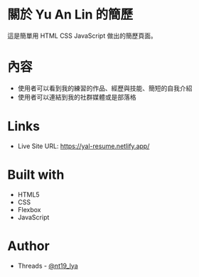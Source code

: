# 關於 Yu An Lin 的簡歷

這是簡單用 HTML CSS JavaScript 做出的簡歷頁面。

# 內容

- 使用者可以看到我的練習的作品、經歷與技能、簡短的自我介紹
- 使用者可以連結到我的社群媒體或是部落格

# Links

- Live Site URL: https://yal-resume.netlify.app/

# Built with

- HTML5
- CSS
- Flexbox
- JavaScript

# Author

- Threads - [@nt19_lya](https://www.threads.net/@nt19_lya)
